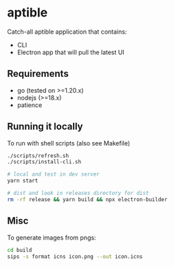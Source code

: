 # aptible

Catch-all aptible application that contains:

* CLI
* Electron app that will pull the latest UI

## Requirements

* go (tested on >=1.20.x)
* nodejs (>=18.x)
* patience

## Running it locally

To run with shell scripts (also see Makefile)

```sh
./scripts/refresh.sh
./scripts/install-cli.sh

# local and test in dev server
yarn start

# dist and look in releases directory for dist
rm -rf release && yarn build && npx electron-builder
```

## Misc

To generate images from pngs:

```sh
cd build
sips -s format icns icon.png --out icon.icns
```
